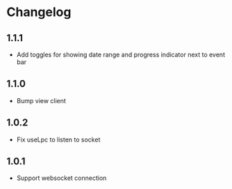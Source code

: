 # Changelog

## 1.1.1
- Add toggles for showing date range and progress indicator next to event bar

## 1.1.0
- Bump view client

## 1.0.2
- Fix useLpc to listen to socket

## 1.0.1
- Support websocket connection